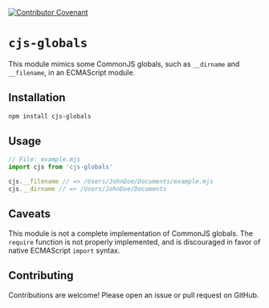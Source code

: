 [![Contributor Covenant](https://img.shields.io/badge/Contributor%20Covenant-2.1-4baaaa.svg)](code_of_conduct.md)

# `cjs-globals`

This module mimics some CommonJS globals, such as `__dirname` and `__filename`,
in an ECMAScript module.

## Installation

```sh
npm install cjs-globals
```

## Usage

```js
// File: example.mjs
import cjs from 'cjs-globals'

cjs.__filename // => /Users/JohnDoe/Documents/example.mjs
cjs.__dirname // => /Users/JohnDoe/Documents
```

## Caveats

This module is not a complete implementation of CommonJS globals. The `require`
function is not properly implemented, and is discouraged in favor of native
ECMAScript `import` syntax.

## Contributing

Contributions are welcome! Please open an issue or pull request on GitHub.

